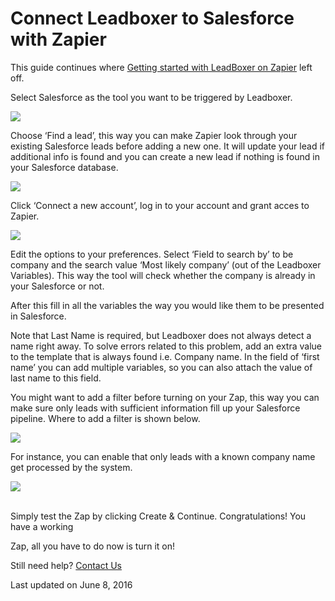 # Connect Leadboxer to Salesforce with Zapier

This guide continues where [Getting started with LeadBoxer on Zapier](./) left off.

Select Salesforce as the tool you want to be triggered by Leadboxer.

![](https://lh5.googleusercontent.com/PuS7JEQ7XPt9Tiq\_A7Mh1jS6YRIZAhCBQILavuFzk9ilcaWCaJcOAI65pq700Bzi8ikjDyzYuJFn57Te38IkW-YV9cx9EZ\_1sBLBguwXpKHL5Qa1-hEqH-Ubo94VriCCFvgzSUvQ)

Choose ‘Find a lead’, this way you can make Zapier look through your existing Salesforce leads before adding a new one. It will update your lead if additional info is found and you can create a new lead if nothing is found in your Salesforce database.

![](https://lh6.googleusercontent.com/\_j6kQWMQ26ViLVnVxlTPWgY3uJdTt5d77GSiT4jWWAko2QxQ0cDzR\_vSU85dt0SJxC\_9GOObG14rU5zCuUnZJvxwnuGiEWNk2oUqgKt8pzHD8Q97xyVpx7FOmNhPZFQkfhM39B04)

Click ‘Connect a new account’, log in to your account and grant acces to Zapier. &#x20;

![](https://lh5.googleusercontent.com/oRIhQbJ992Idh3hkCIAfc--1zpwaBm5v\_aYe2aaOATouZzv4Vfmjdet\_PJiD-QThl\_RIyiDG\_\_gjPpkJk29ftk26byaOEoEyDgPG1EH4IS6gbDlTTLJw8MXe\_ye4hrFWGRnuncEH)

Edit the options to your preferences. Select ‘Field to search by’ to be company and the search value ‘Most likely company’ (out of the Leadboxer Variables). This way the tool will check whether the company is already in your Salesforce or not.

After this fill in all the variables the way you would like them to be presented in Salesforce.

Note that Last Name is required, but Leadboxer does not always detect a name right away. To solve errors related to this problem, add an extra value to the template that is always found i.e. Company name. In the field of ‘first name’ you can add multiple variables, so you can also attach the value of last name to this field.

You might want to add a filter before turning on your Zap, this way you can make sure only leads with sufficient information fill up your Salesforce pipeline. Where to add a filter is shown below.&#x20;

![](https://lh4.googleusercontent.com/0KCywBdDQe7B3Bn-NtMCP2K0xQqeCi746AbRhpIm4XLY05uYu7JtLic2tbqSJebZGeCwJvZBhEpEIabaWQnLRuX3opFMOZDF2bX82Ur-R2yq7bzS1DZl-Pts7RmN-KU5Y7rlXIEI)

For instance, you can enable that only leads with a known company name get processed by the system.&#x20;

![](https://d33v4339jhl8k0.cloudfront.net/docs/assets/565e1cb7c697915b26a5c214/images/5758379fc697917dce6a6aac/file-uGtddfjwUt.png)

\
Simply test the Zap by clicking Create & Continue. Congratulations! You have a working

Zap, all you have to do now is turn it on!

Still need help? [Contact Us](broken-reference)

Last updated on June 8, 2016
